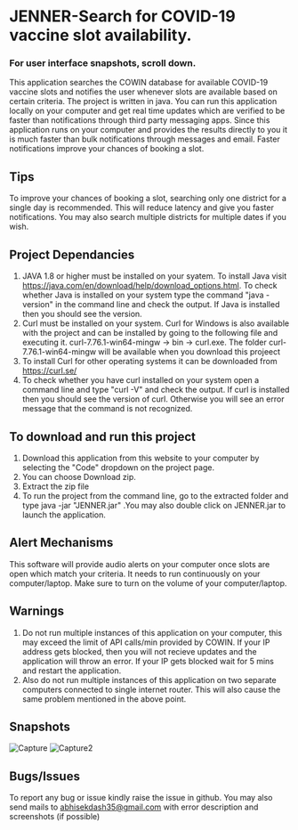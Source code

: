 
# JENNER-Search for COVID-19 vaccine slot availability.

### For user interface snapshots, scroll down.
This application searches the COWIN database for available COVID-19 vaccine slots and notifies the user whenever slots are available based on certain criteria.
The project is written in java. You can run this application locally on your computer and get real time updates which are verified to be faster than notifications through third party messaging apps. Since this application runs on your computer and provides the results directly to you it is much faster than bulk notifications through messages and email.  Faster notifications improve your chances of booking a slot.

## Tips
To improve your chances of booking a slot, searching only one district for a single day is recommended. This will reduce latency and give you faster notifications. You may also search multiple districts for multiple dates if you wish. 

## Project Dependancies
1) JAVA 1.8 or higher must be installed on your syatem. 
To install Java visit https://java.com/en/download/help/download_options.html. To check whether Java is installed on your system type the command "java -version" in the command line and check the output. If Java is installed then you should see the version.
2) Curl must be installed on your system. Curl for Windows is also available with the project and can be installed by going to the following file and executing it.
  curl-7.76.1-win64-mingw -> bin -> curl.exe. The folder curl-7.76.1-win64-mingw will be available when you download this projeect
3) To install Curl for other operating systems it can be downloaded from https://curl.se/
4) To check whether you have curl installed on your system open a command line and type "curl -V" and check the output. If curl is installed then you should see the version of curl. Otherwise you will see an error message that the command is not recognized.

## To download and run this project
1) Download this application from this website to your computer by selecting the "Code" dropdown on the project page. 
2) You can choose Download zip.
3) Extract the zip file
4) To run the project from the command line, go to the extracted folder and type java -jar "JENNER.jar" .You may also double click on JENNER.jar to launch the application.

## Alert Mechanisms
This software will provide audio alerts on your computer once slots are open which match your criteria. It needs to run continuously on your computer/laptop. Make sure to turn on the volume of your computer/laptop.

## Warnings
1) Do not run multiple instances of this application on your computer, this may exceed the limit of API calls/min provided by COWIN. If your IP address gets blocked, then you will not recieve updates and the application will throw an error. If your IP gets blocked wait for 5 mins and restart the application.
2) Also do not run multiple instances of this application on two separate computers connected to single internet router. This will also cause the same problem mentioned in the above point.

## Snapshots

![Capture](https://user-images.githubusercontent.com/72568856/119268024-9e84cf00-bc0e-11eb-9452-45ec02ebb084.PNG)
![Capture2](https://user-images.githubusercontent.com/72568856/119273685-a00fc080-bc29-11eb-8480-a26607cbc89d.PNG)

## Bugs/Issues
To report any bug or issue kindly raise the issue in github.
You may also send mails to abhisekdash35@gmail.com with error description and screenshots (if possible)
